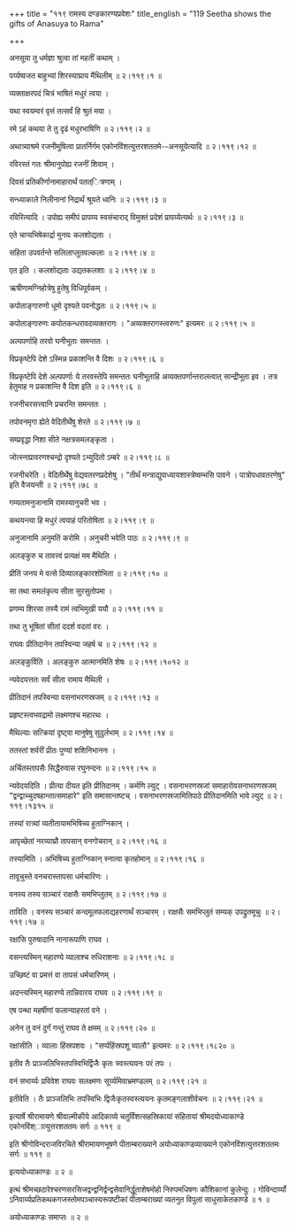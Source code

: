 +++
title = "११९ रामस्य दण्डकारण्यप्रवेशः"
title_english = "119 Seetha shows the gifts of Anasuya to Rama"

+++


अनसूया तु धर्मज्ञा श्रुत्वा तां महतीं कथाम् ।  

पर्य्यष्वजत बाहुभ्यां शिरस्याघ्राय मैथिलीम्  ॥  २।११९।१  ॥   

व्यक्ताक्षरपदं चित्रं भाषितं मधुरं त्वया ।  

यथा स्वयम्वरं वृत्तं तत्सर्वं हि श्रुतं मया ।  

रमे ऽहं कथया ते तु दृढं मधुरभाषिणि  ॥  २।११९।२  ॥   

अथात्र्याश्रमे रजनीमुषित्वा प्रातर्निर्गम
एकोनविंशत्युत्तरशततमे--अनसूयेत्यादि  ॥  २।११९।१२  ॥   

  

रविरस्तं गतः श्रीमानुपोह्य रजनीं शिवाम् ।  

दिवसं प्रतिकीर्णानामाहारार्थं पतत्ित्रणाम् ।  

सन्ध्याकाले निलीनानां निद्रार्थं श्रूयते ध्वनिः  ॥  २।११९।३  ॥   

रविरित्यादि । उपोह्य समीपं प्रापय्य स्वसंचाराद् विमुक्तं प्रदेशं
प्रापय्येत्यर्थः  ॥  २।११९।३  ॥   

  

एते चाप्यभिषेकार्द्रा मुनयः कलशोद्यताः ।  

सहिता उपवर्तन्ते सलिलाप्लुतवल्कलाः  ॥  २।११९।४  ॥   

एत इति । कलशोद्यताः उद्यतकलशाः  ॥  २।११९।४  ॥   

  

ऋषीणामग्निहोत्रेषु हुतेषु विधिपूर्वकम् ।  

कपोताङ्गारुणो धूमो दृश्यते पवनोद्धतः  ॥  २।११९।५  ॥   

कपोताङ्गारुणः कपोतकन्धरावदव्यक्तरागः । "अव्यक्तरागस्त्वरुणः" इत्यमरः  ॥ 
२।११९।५  ॥   

  

अल्पपर्णाहि तरवो घनीभूताः समन्ततः ।  

विप्रकृष्टेपि देशे ऽस्मिन्न प्रकाशन्ति वै दिशः  ॥  २।११९।६  ॥   

विप्रकृष्टेपि देशे अल्पपर्णाः ये तरवस्तेपि समन्ततः घनीभूताहि
अव्यक्तपर्णान्तरालत्वात् सान्द्रीभूता इव । तत्र हेतुमाह न प्रकाशन्ति वै
दिश इति  ॥  २।११९।६  ॥   

  

रजनीचरसत्त्वानि प्रचरन्ति समन्ततः ।  

तपोवनमृगा ह्येते वेदितीर्थेषु शेरते  ॥  २।११९।७  ॥   

सम्प्रवृद्धा निशा सीते नक्षत्रसमलङ्कृता ।  

जोत्स्नाप्रावरणश्चन्द्रो दृश्यते ऽभ्युदितो ऽम्बरे  ॥  २।११९।८  ॥   

रजनीचरेति । वेदितीर्थेषु वेद्यवतरणप्रदेशेषु । "तीर्थं
मन्त्राद्युपाध्यायशास्त्रेष्वम्भसि पावने । पात्रोपधावतरणेषु" इति
वैजयन्ती  ॥  २।११९।७८  ॥   

  

गम्यतामनुजानामि रामस्यानुचरी भव ।  

कथयन्त्या हि मधुरं त्वयाहं परितोषिता  ॥  २।११९।९  ॥   

अनुजानामि अनुमतिं करोमि । अनुचरी भवेति पाठः  ॥  २।११९।९  ॥   

  

अलङ्कुरु च तावत्त्वं प्रत्यक्षं मम मैथिलि ।  

प्रीतिं जनय मे वत्से दिव्यालङ्कारशोभिता  ॥  २।११९।१०  ॥   

सा तथा समलंकृत्य सीता सुरसुतोपमा ।  

प्रणम्य शिरसा तस्यै रामं त्वभिमुखी ययौ  ॥  २।११९।११  ॥   

तथा तु भूषितां सीतां ददर्श वदतां वरः ।  

राघवः प्रीतिदानेन तपस्विन्या जहर्ष च  ॥  २।११९।१२  ॥   

अलङ्कुर्विति । अलङ्कुरु आत्मानमिति शेषः  ॥  २।११९।१०१२  ॥   

  

न्यवेदयत्ततः सर्वं सीता रामाय मैथिली ।  

प्रीतिदानं तपस्विन्या वसनाभरणस्रजम्  ॥  २।११९।१३  ॥   

प्रहृष्टस्त्वभवद्रामो लक्ष्मणश्च महारथः ।  

मैथिल्याः सत्क्रियां दृष्ट्वा मानुषेषु सुदुर्लभाम्  ॥  २।११९।१४  ॥   

ततस्तां शर्वरीं प्रीतः पुण्यां शशिनिभाननः ।  

अर्चितस्तापसैः सिद्धैरुवास रघुनन्दनः  ॥  २।११९।१५  ॥   

न्यवेदयदिति । प्रीत्या दीयत इति प्रीतिदानम् । कर्मणि ल्युट् ।
वसनाभरणस्रजां समाहारोवसनाभरणस्रजम् "द्वन्द्वाच्चुदषहान्तात्समाहारे" इति
समासान्तष्टच् । वसनाभरणस्रजामितिपाठे प्रीतिदानमिति भावे ल्युट्  ॥ 
२।११९।१३१५  ॥   

  

तस्यां रात्र्यां व्यतीतायामभिषिच्य हुताग्निकान् ।  

आपृच्छेतां नरव्याघ्रौ तापसान् वनगोचरान्  ॥  २।११९।१६  ॥   

तस्यामिति । अभिषिच्य हुताग्निकान् स्नात्वा कृतहोमान्  ॥  २।११९।१६  ॥   

  

तावूचुस्ते वनचरास्तापसा धर्मचारिणः ।  

वनस्य तस्य सञ्चारं राक्षसैः समभिप्लुतम्  ॥  २।११९।१७  ॥   

ताविति । वनस्य सञ्चारं कन्दमूलफलाद्यहरणार्थं सञ्चारम् । राक्षसैः
समभिप्लुतं सम्यक् उपद्रुतमूचुः  ॥  २।११९।१७  ॥   

  

रक्षांसि पुरुषादानि नानारूपाणि राघव ।  

वसन्त्यस्मिन् महारण्ये व्यालाश्च रुधिराशनाः  ॥  २।११९।१८  ॥   

उच्छिष्टं वा प्रमत्तं वा तापसं धर्मचारिणम् ।  

अदन्त्यस्मिन् महारण्ये तान्निवारय राघव  ॥  २।११९।१९  ॥   

एष पन्था महर्षीणां फलान्याहरतां वने ।  

अनेन तु वनं दुर्गं गन्तुं राघव ते क्षमम्  ॥  २।११९।२०  ॥   

रक्षांसीति । व्यालाः हिंस्रपशवः । "सर्प्पहिंस्रपशू व्यालौ" इत्यमरः  ॥ 
२।११९।१८२०  ॥   

  

इतीव तैः प्राञ्जलिभिस्तपस्विभिर्द्विजैः कृतः स्वस्त्ययनः परं तपः ।  

वनं सभार्य्यः प्रविवेश राघवः सलक्ष्मणः सूर्य्यमिवाभ्रमण्डलम्  ॥  २।११९।२१
 ॥   

इतीवेति । तैः प्राञ्जलिभिः तपस्विभिः द्विजैःकृतस्वस्त्ययनः
कृतमङ्गलाशीर्वचनः  ॥  २।११९।२१  ॥   

  

इत्यार्षे श्रीरामायणे श्रीवाल्मीकीये आदिकाव्ये चतुर्विंशत्सहस्रिकायां
संहितायां श्रीमदयोध्याकाण्डे एकोनविंश्ात्युत्तरशततमः सर्गः  ॥  ११९  ॥   

इति श्रीगोविन्दराजविरचिते श्रीरामायणभूषणे पीताम्बराख्याने
अयोध्याकाण्डव्याख्याने एकोनविंशत्युत्तरशततमः सर्गः  ॥  ११९  ॥   

  

इत्ययोध्याकाण्डः  ॥  २  ॥   

इत्थं श्रीमच्छठारेश्चरणसरसिजद्वन्द्वनिर्द्वन्द्वसेवानिर्द्धूताशेषमोहो
निरुपमधिषणः कौशिकानां कुलेन्दुः । गोविन्दार्य्यो
ऽनिवार्य्यप्रतिकथकगजस्तोमपञ्चास्यरूपष्टीकां पीताम्बराख्यां व्यतनुत
विपुलां साधुसाकेतकाण्डे  ॥  १  ॥   

अयोध्याकाण्डः समाप्तः  ॥  २  ॥   


